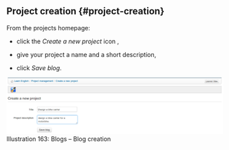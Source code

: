 ## Project creation {#project-creation}

From the projects homepage:

*   click the _Create a new project_ icon ,

*   give your project a name and a short description,

*   click _Save blog_.

![](../assets/images238.png)Illustration 163: Blogs – Blog creation